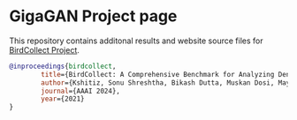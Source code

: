 # GigaGAN Project page

This repository contains additonal results and website source files for [BirdCollect Project]().

```bib
@inproceedings{birdcollect,
        title={BirdCollect: A Comprehensive Benchmark for Analyzing Dense Bird Flock Attributes},
        author={Kshitiz, Sonu Shreshtha, Bikash Dutta, Muskan Dosi, Mayank Vatsa, Richa Singh, Saket Anand, Sudeep Sarkar, Sevaram Mali Parihar},
        journal={AAAI 2024},
        year={2021}
}
```
